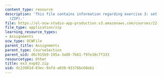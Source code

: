 ```yaml
---
content_type: resource
description: 'This file contains information regarding exercise 3: set 2 expressions
  (ZIP).'
file: https://ol-ocw-studio-app-production.s3.amazonaws.com/courses/22-15-essential-numerical-methods-fall-2014/dc23901d03ec9afda03993376bc68eb1_ex3_exp02.zip
file_type: application/zip
learning_resource_types:
- Assignments
ocw_type: OCWFile
parent_title: Assignments
parent_type: CourseSection
parent_uid: d6c915b9-195a-3a80-7b61-f97e38c7f333
resourcetype: Other
title: ex3_exp02.zip
uid: dc23901d-03ec-9afd-a039-93376bc68eb1
---
```

